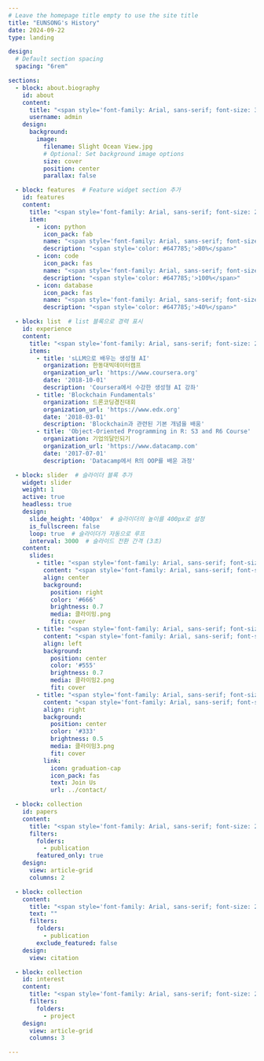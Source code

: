 ```yaml
---
# Leave the homepage title empty to use the site title
title: "EUNSONG's History"
date: 2024-09-22
type: landing

design:
  # Default section spacing
  spacing: "6rem"

sections:
  - block: about.biography
    id: about
    content:
      title: "<span style='font-family: Arial, sans-serif; font-size: 36px; color: #3C6478;'>About Me</span>"
      username: admin
    design:
      background:
        image:
          filename: Slight Ocean View.jpg
          # Optional: Set background image options
          size: cover
          position: center
          parallax: false

  - block: features  # Feature widget section 추가
    id: features
    content:
      title: "<span style='font-family: Arial, sans-serif; font-size: 28px; color: #3C6478;'>MY SKILLS</span>"
      item:
        - icon: python
          icon_pack: fab
          name: "<span style='font-family: Arial, sans-serif; font-size: 22px; color: #5A9EAE;'>Python</span>"
          description: "<span style='color: #647785;'>80%</span>"
        - icon: code
          icon_pack: fas
          name: "<span style='font-family: Arial, sans-serif; font-size: 22px; color: #5A9EAE;'>C/C++</span>"
          description: "<span style='color: #647785;'>100%</span>"
        - icon: database
          icon_pack: fas
          name: "<span style='font-family: Arial, sans-serif; font-size: 22px; color: #5A9EAE;'>SQL</span>"
          description: "<span style='color: #647785;'>40%</span>"

  - block: list  # list 블록으로 경력 표시
    id: experience
    content:
      title: "<span style='font-family: Arial, sans-serif; font-size: 28px; color: #3C6478;'>My Experience</span>"
      items:
        - title: 'sLLM으로 배우는 생성형 AI'
          organization: 한동대빅데이터캠프
          organization_url: 'https://www.coursera.org'
          date: '2018-10-01'
          description: 'Coursera에서 수강한 생성형 AI 강좌'
        - title: 'Blockchain Fundamentals'
          organization: 드론코딩경진대회
          organization_url: 'https://www.edx.org'
          date: '2018-03-01'
          description: 'Blockchain과 관련된 기본 개념을 배움'
        - title: 'Object-Oriented Programming in R: S3 and R6 Course'
          organization: 기업의달인되기
          organization_url: 'https://www.datacamp.com'
          date: '2017-07-01'
          description: 'Datacamp에서 R의 OOP를 배운 과정'

  - block: slider  # 슬라이더 블록 추가
    widget: slider
    weight: 1
    active: true
    headless: true
    design:
      slide_height: '400px'  # 슬라이더의 높이를 400px로 설정
      is_fullscreen: false
      loop: true  # 슬라이더가 자동으로 루프
      interval: 3000  # 슬라이드 전환 간격 (3초)
    content:
      slides:
        - title: "<span style='font-family: Arial, sans-serif; font-size: 24px; color: #3C6478;'>👋 Welcome to the group</span>"
          content: "<span style='font-family: Arial, sans-serif; font-size: 18px; color: #647785;'>Take a look at what we're working on...</span>"
          align: center
          background:
            position: right
            color: '#666'
            brightness: 0.7
            media: 클라이밍.png
            fit: cover
        - title: "<span style='font-family: Arial, sans-serif; font-size: 24px; color: #3C6478;'>Lunch & Learn ☕️</span>"
          content: "<span style='font-family: Arial, sans-serif; font-size: 18px; color: #647785;'>Share your knowledge with the group and explore exciting new topics together!</span>"
          align: left
          background:
            position: center
            color: '#555'
            brightness: 0.7
            media: 클라이밍2.png
            fit: cover
        - title: "<span style='font-family: Arial, sans-serif; font-size: 24px; color: #3C6478;'>World-Class Semiconductor Lab</span>"
          content: "<span style='font-family: Arial, sans-serif; font-size: 18px; color: #647785;'>Just opened last month!</span>"
          align: right
          background:
            position: center
            color: '#333'
            brightness: 0.5
            media: 클라이밍3.png
            fit: cover
          link:
            icon: graduation-cap
            icon_pack: fas
            text: Join Us
            url: ../contact/

  - block: collection
    id: papers
    content:
      title: "<span style='font-family: Arial, sans-serif; font-size: 28px; color: #3C6478;'>기업 인터뷰</span>"
      filters:
        folders:
          - publication
        featured_only: true
    design:
      view: article-grid
      columns: 2

  - block: collection
    content:
      title: "<span style='font-family: Arial, sans-serif; font-size: 28px; color: #3C6478;'>Recent Publications</span>"
      text: ""
      filters:
        folders:
          - publication
        exclude_featured: false
    design:
      view: citation

  - block: collection
    id: interest
    content:
      title: "<span style='font-family: Arial, sans-serif; font-size: 28px; color: #3C6478;'>Projects</span>"
      filters:
        folders:
          - project
    design:
      view: article-grid
      columns: 3

---
```


